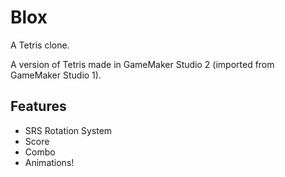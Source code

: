 # Blox
A Tetris clone.

A version of Tetris made in GameMaker Studio 2 (imported from GameMaker Studio 1).

## Features
* SRS Rotation System
* Score
* Combo
* Animations!
